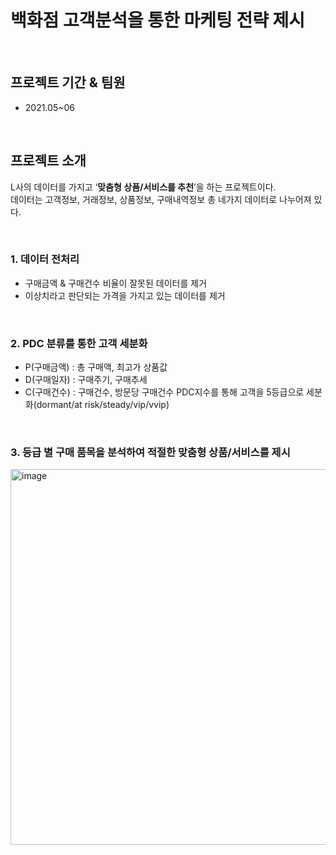 # 백화점 고객분석을 통한 마케팅 전략 제시

<br/>

## 프로젝트 기간 & 팀원
- 2021.05~06

<br/>

## 프로젝트 소개
 L사의 데이터를 가지고 ‘**맞춤형 상품/서비스를 추천**’을 하는 프로젝트이다.<br/> 데이터는 고객정보, 거래정보, 상품정보, 구매내역정보 총 네가지 데이터로 나누어져 있다.
 
<br/>

### 1. 데이터 전처리
- 구매금액 & 구매건수 비율이 잘못된 데이터를 제거
- 이상치라고 판단되는 가격을 가지고 있는 데이터를 제거

<br/>

### 2. PDC 분류를 통한 고객 세분화
- P(구매금액) : 총 구매액, 최고가 상품값
- D(구매일자) : 구매주기, 구매추세
- C(구매건수) : 구매건수, 방문당 구매건수
 PDC지수를 통해 고객을 5등급으로 세분화(dormant/at risk/steady/vip/vvip)
 
 <br/>
 
 ### 3. 등급 별 구매 품목을 분석하여 적절한 맞춤형 상품/서비스를 제시

<img width="601" alt="image" src="https://user-images.githubusercontent.com/87609200/215305876-39ad4389-72e4-49f9-b0d4-b241bcf40789.png">
